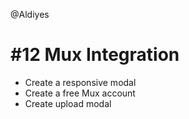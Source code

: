 @Aldiyes

# #12 Mux Integration

- Create a responsive modal
- Create a free Mux account
- Create upload modal
